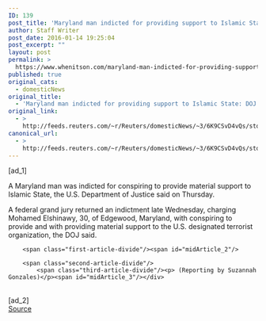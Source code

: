 ```yaml
---
ID: 139
post_title: 'Maryland man indicted for providing support to Islamic State: DOJ'
author: Staff Writer
post_date: 2016-01-14 19:25:04
post_excerpt: ""
layout: post
permalink: >
  https://www.whenitson.com/maryland-man-indicted-for-providing-support-to-islamic-state-doj/
published: true
original_cats:
  - domesticNews
original_title:
  - 'Maryland man indicted for providing support to Islamic State: DOJ'
original_link:
  - >
    http://feeds.reuters.com/~r/Reuters/domesticNews/~3/6K9CSvD4vQs/story01.htm
canonical_url:
  - >
    http://feeds.reuters.com/~r/Reuters/domesticNews/~3/6K9CSvD4vQs/story01.htm
---
```

 [ad_1]
<br><div id="articleText">
<span id="midArticle_start"/>

<span class="focusParagraph" readability="4"><p><span class="articleLocatio&lt;/span&gt;n">A Maryland man was indicted for conspiring to provide material support to Islamic State, the U.S. Department of Justice said on Thursday.</span></p></span><span id="midArticle_0"/><p>A federal grand jury returned an indictment late Wednesday, charging Mohamed Elshinawy, 30, of Edgewood, Maryland, with conspiring to provide and with providing material support to the U.S. designated terrorist organization, the DOJ said. </p><span id="midArticle_1"/>
        
        <span class="first-article-divide"/><span id="midArticle_2"/>
        
        <span class="second-article-divide"/>
            <span class="third-article-divide"/><p> (Reporting by Suzannah Gonzales)</p><span id="midArticle_3"/></div>
<br>[ad_2]
<br><a href="http://feeds.reuters.com/~r/Reuters/domesticNews/~3/6K9CSvD4vQs/story01.htm">Source </a>